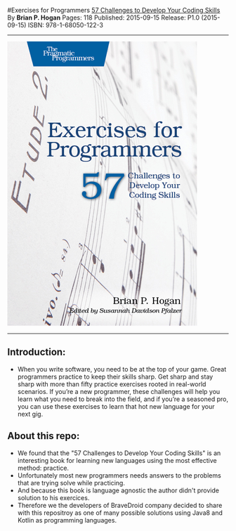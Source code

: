 #Exercises for Programmers
[57 Challenges to Develop Your Coding Skills](https://pragprog.com/book/bhwb/exercises-for-programmers "link")
By **Brian P. Hogan**
Pages: 118
Published: 2015-09-15
Release: P1.0 (2015-09-15)
ISBN: 978-1-68050-122-3

------------


![](https://github.com/BraveDroid/57-Challenges-to-Develop-Your-Coding-Skills/blob/master/cover.jpg)

------------
## Introduction:
- When you write software, you need to be at the top of your game. Great programmers practice to keep their skills sharp. Get sharp and stay sharp with more than fifty practice exercises rooted in real-world scenarios. If you’re a new programmer, these challenges will help you learn what you need to break into the field, and if you’re a seasoned pro, you can use these exercises to learn that hot new language for your next gig.
## About this repo:
- We found that the "57 Challenges to Develop Your Coding Skills" is an interesting book for learning new languages using the most effective method: practice.
- Unfortunately most new programmers needs answers to the problems that are trying solve while practicing.
- And because this book is language agnostic the author didn't provide solution to his exercices.
- Therefore we the developers of BraveDroid company decided to share with this repositroy as one of many possible solutions using Java8 and Kotlin as programming languages.

